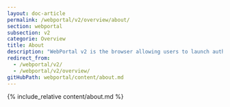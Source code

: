 ```yaml
---
layout: doc-article
permalink: /webportal/v2/overview/about/
section: webportal
subsection: v2
categorie: Overview
title: About
description: "WebPortal v2 is the browser allowing users to launch authorized Web Applications directly from the media system of their car."
redirect_from:
  - /webportal/v2/
  - /webportal/v2/overview/
gitHubPath: webportal/content/about.md
---
```


{% include_relative content/about.md %}

